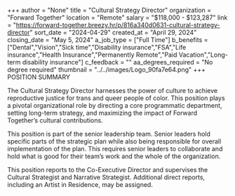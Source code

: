 +++
author = "None"
title = "Cultural Strategy Director"
organization = "Forward Together"
location = "Remote"
salary = "$118,000 - $123,287"
link = "https://forward-together.breezy.hr/p/816a340d0631-cultural-strategy-director"
sort_date = "2024-04-29"
created_at = "April 29, 2024"
closing_date = "May 5, 2024"
a_job_type = ["Full Time"]
b_benefits = ["Dental","Vision","Sick time","Disability insurance","FSA","Life insurance","Health Insurance","Permanently Remote","Paid Vacation","Long-term disability insurance"]
c_feedback = ""
aa_degrees_required = "No degree required"
thumbnail = "../../images/Logo_90fa7e64.png"
+++
POSITION SUMMARY

The Cultural Strategy Director harnesses the power of culture to achieve reproductive justice for trans and queer people of color. This position plays a 
pivotal organizational role by directing a core programmatic department, setting long-term strategy, and maximizing the impact of Forward Together’s
cultural contributions. 

This position is part of the senior leadership team. Senior leaders hold specific parts of the strategic plan while also being responsible for overall implementation of the plan. This requires senior leaders to collaborate and hold what is good for their team’s work and the whole of the organization. 

This position reports to the Co-Executive Director and supervises the Cultural Strategist and Narrative Strategist. Additional direct reports, including an Artist in Residence, may be assigned.